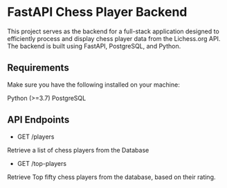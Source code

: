 # FastAPI Chess Player Backend

This project serves as the backend for a full-stack application designed to efficiently process and display chess player data from the Lichess.org API. The backend is built using FastAPI, PostgreSQL, and Python.

## Requirements

Make sure you have the following installed on your machine:

Python (>=3.7)
PostgreSQL

## API Endpoints

- GET /players

Retrieve a list of chess players from the Database

- GET /top-players

Retrieve Top fifty chess players from the database, based on their rating.
